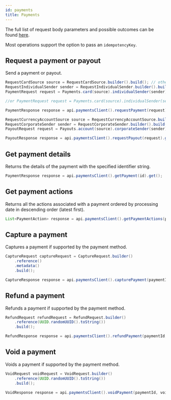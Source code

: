 ```yaml
---
id: payments
title: Payments
---
```


The full list of request body parameters and possible outcomes can be found [here](https://api-reference.checkout.com/preview/crusoe/#tag/Payments).

Most operations support the option to pass an `idempotencyKey`.

## Request a payment or payout

Send a payment or payout.

```java
RequestCardSource source = RequestCardSource.builder().build(); // other sources are also supported
RequestIndividualSender sender = RequestIndividualSender.builder().build(); // other sender types are also supported
PaymentRequest request = Payments.card(source).individualSender(sender).build();

//or PaymentRequest request = Payments.card(source).individualSender(sender).build();

PaymentResponse response = api.paymentsClient().requestPayment(request).get();
```

```java
RequestCurrencyAccountSource source = RequestCurrencyAccountSource.builder().build(); // other sources are also supported
RequestCorporateSender sender = RequestCorporateSender.builder().build(); // other sender types are also supported
PayoutRequest request = Payouts.account(source).corporateSender(sender).build();

PayoutResponse response = api.paymentsClient().requestPayout(request).get();
```

## Get payment details

Returns the details of the payment with the specified identifier string.

```java
PaymentResponse response = api.paymentsClient().getPayment(id).get();
```

## Get payment actions

Returns all the actions associated with a payment ordered by processing date in descending order (latest first).

```java
List<PaymentAction> response = api.paymentsClient().getPaymentActions(paymentId).get();
```

## Capture a payment

Captures a payment if supported by the payment method.

```java
CaptureRequest captureRequest = CaptureRequest.builder()
    .reference()
    .metadata()
    .build();

CaptureResponse response = api.paymentsClient().capturePayment(paymentId, captureRequest).get();
```
## Refund a payment

Refunds a payment if supported by the payment method.

```java
RefundRequest refundRequest = RefundRequest.builder()
    .reference(UUID.randomUUID().toString())
    .build();

RefundResponse response = api.paymentsClient().refundPayment(paymentId, refundRequest).get();
```
## Void a payment 

Voids a payment if supported by the payment method.

```java
VoidRequest voidRequest = VoidRequest.builder()
    .reference(UUID.randomUUID().toString())
    .build();

VoidResponse response = api.paymentsClient().voidPayment(paymentId, voidRequest).get();
```

